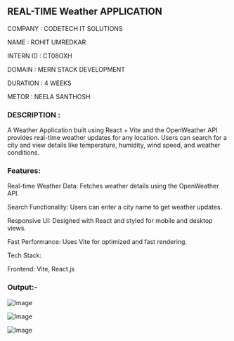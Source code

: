 ## REAL-TIME Weather APPLICATION
COMPANY   : CODETECH IT SOLUTIONS

NAME      : ROHIT UMREDKAR 

INTERN ID : CT08OXH 

DOMAIN    : MERN STACK DEVELOPMENT

DURATION  : 4 WEEKS

METOR     : NEELA SANTHOSH

### DESCRIPTION  :
A Weather Application built using React + Vite and the OpenWeather API provides real-time weather updates for any location. Users can search for a city and view details like temperature, humidity, wind speed, and weather conditions.


### Features:

Real-time Weather Data: Fetches weather details using the OpenWeather API.

Search Functionality: Users can enter a city name to get weather updates.

Responsive UI: Designed with React and styled for mobile and desktop views.

Fast Performance: Uses Vite for optimized and fast rendering.

Tech Stack:

Frontend: Vite, React.js

### Output:-
![Image](https://github.com/user-attachments/assets/19c97b23-3914-4edb-90bf-652cbde5d904)

![Image](https://github.com/user-attachments/assets/ada4c987-f6e2-4b99-a827-7b74b55a9859)

![Image](https://github.com/user-attachments/assets/c1b776f0-d2e0-4c49-aa12-a61d680b8c32)

